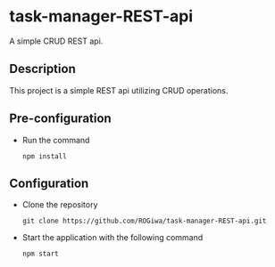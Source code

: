 # task-manager-REST-api

A simple CRUD REST api.

## Description

This project is a simple REST api utilizing CRUD operations.

## Pre-configuration
- Run the command

      npm install

## Configuration
- Clone the repository
  
      git clone https://github.com/ROGiwa/task-manager-REST-api.git
- Start the application with the following command
  
      npm start
